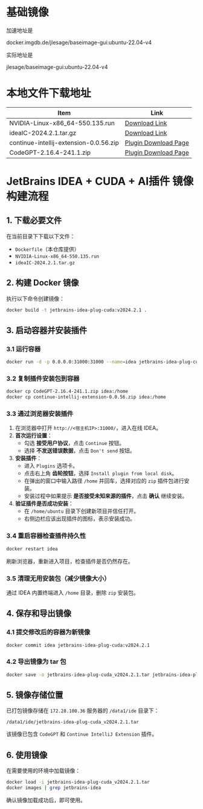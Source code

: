 # 基础镜像

加速地址是

docker.imgdb.de/jlesage/baseimage-gui:ubuntu-22.04-v4 

实际地址是

jlesage/baseimage-gui:ubuntu-22.04-v4

# 本地文件下载地址

| Item                              | Link                                                                                      |
|-----------------------------------|-------------------------------------------------------------------------------------------|
| NVIDIA-Linux-x86_64-550.135.run | [Download Link](https://cn.download.nvidia.com/XFree86/Linux-x86_64/550.135/NVIDIA-Linux-x86_64-550.135.run)  |
| ideaIC-2024.2.1.tar.gz | [Download Link](https://download.jetbrains.com/idea/ideaIC-2024.2.1.tar.gz)   |
| continue-intellij-extension-0.0.56.zip        | [Plugin Download Page](https://plugins.jetbrains.com/plugin/22707-continue/versions/stable)         |
| CodeGPT-2.16.4-241.1.zip         | [Plugin Download Page](https://plugins.jetbrains.com/plugin/21056-proxy-ai)                         |

# JetBrains IDEA + CUDA + AI插件 镜像构建流程  

## 1. 下载必要文件  
在当前目录下下载以下文件：  
- `Dockerfile`（本仓库提供）  
- `NVIDIA-Linux-x86_64-550.135.run`  
- `ideaIC-2024.2.1.tar.gz`  

## 2. 构建 Docker 镜像  
执行以下命令创建镜像：  
```bash
docker build -t jetbrains-idea-plug-cuda:v2024.2.1 .
```

## 3. 启动容器并安装插件  
### 3.1 运行容器  
```bash
docker run -d -p 0.0.0.0:31000:31000 --name=idea jetbrains-idea-plug-cuda:v2024.2.1
```

### 3.2 复制插件安装包到容器  
```bash
docker cp CodeGPT-2.16.4-241.1.zip idea:/home
docker cp continue-intellij-extension-0.0.56.zip idea:/home
```

### 3.3 通过浏览器安装插件  
1. 在浏览器中打开 `http://<宿主机IP>:31000/`，进入在线 IDEA。  
2. **首次运行设置**：  
   - 勾选 **接受用户协议**，点击 `Continue` 按钮。  
   - 选择 **不发送错误数据**，点击 `Don't send` 按钮。  
3. **安装插件**：  
   - 进入 `Plugins` 选项卡。  
   - 点击右上角 **齿轮按钮**，选择 `Install plugin from local disk`。  
   - 在弹出的窗口中输入路径 `/home` 并回车，选择对应的 `zip` 插件包进行安装。  
   - 安装过程中如果提示 **是否接受未知来源的插件**，点击 **确认** 继续安装。  
4. **验证插件是否成功安装**：  
   - 在 `/home/ubuntu` 目录下创建新项目并信任打开。  
   - 右侧边栏应该出现插件的图标，表示安装成功。  

### 3.4 重启容器检查插件持久性  
```bash
docker restart idea
```
刷新浏览器，重新进入项目，检查插件是否仍然存在。  

### 3.5 清理无用安装包（减少镜像大小）  
通过 IDEA 内置终端进入 `/home` 目录，删除 `zip` 安装包。

## 4. 保存和导出镜像  
### 4.1 提交修改后的容器为新镜像  
```bash
docker commit idea jetbrains-idea-plug-cuda:v2024.2.1
```

### 4.2 导出镜像为 tar 包  
```bash
docker save -o jetbrains-idea-plug-cuda_v2024.2.1.tar jetbrains-idea-plug-cuda:v2024.2.1
```

## 5. 镜像存储位置  
已打包镜像存储在 `172.28.100.36` 服务器的 `/data1/ide` 目录下：  
```
/data1/ide/jetbrains-idea-plug-cuda_v2024.2.1.tar
```
该镜像已包含 `CodeGPT` 和 `Continue IntelliJ Extension` 插件。

## 6. 使用镜像  
在需要使用的环境中加载镜像：  
```bash
docker load -i jetbrains-idea-plug-cuda_v2024.2.1.tar
docker images | grep jetbrains-idea
```
确认镜像加载成功后，即可使用。